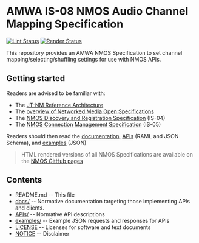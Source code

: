 # AMWA IS-08 NMOS Audio Channel Mapping Specification

[![Lint Status](https://github.com/AMWA-TV/nmos-audio-channel-mapping/workflows/Lint/badge.svg)](https://github.com/AMWA-TV/nmos-audio-channel-mapping/actions?query=workflow%3ALint)
[![Render Status](https://github.com/AMWA-TV/nmos-audio-channel-mapping/workflows/Render/badge.svg)](https://github.com/AMWA-TV/nmos-audio-channel-mapping/actions?query=workflow%3ARender)

This repository provides an AMWA NMOS Specification to set channel mapping/selecting/shuffling settings for use with NMOS APIs.

## Getting started

Readers are advised to be familiar with:
*   The [JT-NM Reference Architecture](http://jt-nm.org/RA-1.0/)
*   The [overview of Networked Media Open Specifications](https://github.com/AMWA-TV/nmos)
*   The [NMOS Discovery and Registration Specification](https://github.com/AMWA-TV/nmos-discovery-registration) (IS-04)
*   The [NMOS Connection Management Specification](https://github.com/AMWA-TV/nmos-device-connection-management) (IS-05)

Readers should then read the [documentation](docs/), [APIs](APIs/) (RAML and JSON Schema), and [examples](examples/) (JSON) 

> HTML rendered versions of all NMOS Specifications are available on the [NMOS GitHub pages](https://amwa-tv.github.io/nmos)

## Contents

*   README.md -- This file
*   [docs/](docs/) -- Normative documentation targeting those implementing APIs and clients.
*   [APIs/](APIs/) -- Normative API descriptions
*   [examples/](examples/) -- Example JSON requests and responses for APIs
*   [LICENSE](LICENSE) -- Licenses for software and text documents
*   [NOTICE](NOTICE) -- Disclaimer

